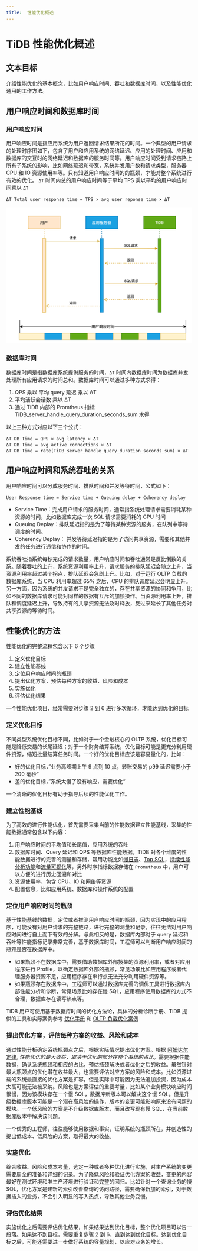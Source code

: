 ```yaml
---
title:  性能优化概述
---
```


# TiDB 性能优化概述

## 文本目标
介绍性能优化的基本概念，比如用户响应时间、吞吐和数据库时间，以及性能优化通用的工作方法。

## 用户响应时间和数据库时间
### 用户响应时间
用户响应时间是指应用系统为用户返回请求结果所花的时间。一个典型的用户请求的处理时序图如下，包含了用户和应用系统的网络延迟、应用的处理时间、应用和数据库的交互时的网络延迟和数据库的服务时间等。用户响应时间受到请求链路上所有子系统的影响，比如网络延迟和带宽，系统并发用户数和请求类型，服务器 CPU 和 IO 资源使用率等。只有知道用户响应时间的的瓶颈，才能对整个系统进行有效的优化。
`ΔT` 时间内总的用户响应时间等于平均 TPS 乘以平均的用户响应时间乘以 `ΔT`
```
ΔT Total user response time = TPS × avg user reponse time × ΔT
```
![用户响应时间](/media/performance/performance-overview/user_response_time_cn.png)

### 数据库时间
数据库时间是指数据库系统提供服务的时间，`ΔT` 时间内数据库时间为数据库并发处理所有应用请求的时间总和。数据库时间可以通过多种方式求得：

1. QPS 乘以 平均 query 延迟 乘以 ΔT
2. 平均活跃会话数 乘以 ΔT
3. 通过 TiDB 内部的 Promtheus 指标 TiDB_server_handle_query_duration_seconds_sum 求得

以上三种方式对应以下三个公式：
```
ΔT DB Time = QPS × avg latency × ΔT
ΔT DB Time = avg active connections × ΔT 
ΔT DB Time = rate(TiDB_server_handle_query_duration_seconds_sum) × ΔT 
```

## 用户响应时间和系统吞吐的关系
用户响应时间可以分成服务时间、排队时间和并发等待时间，公式如下：
```
User Response time = Service time + Queuing delay + Coherency deplay
```

- Service Time：完成用户请求的服务时间，通常指系统处理请求需要消耗某种资源的时间，比如数据库完成一次 SQL 请求需要消耗的 CPU 时间
- Queuing Deplay：排队延迟指的是为了等待某种资源的服务，在队列中等待调度的时间。
- Coherency Deplay： 并发等待延迟指的是为了访问共享资源，需要和其他并发的任务进行通信和协作的时间。

系统吞吐指系统每秒完成的请求数量，用户响应时间和吞吐通常是反比倒数的关系。随着吞吐的上升，系统资源利用率上升，请求服务的排队延迟会随之上升，当资源利用率超过某个拐点，排队延迟会急剧上升。比如，对于运行 OLTP 负载的数据库系统，当 CPU 利用率超过 65% 之后，CPU 的排队调度延迟会明显上升。另一方面，因为系统的并发请求不是完全独立的，存在共享资源的协同和争用，比如不同的数据库请求可能对同样的数据有互斥的加锁操作。当资源利用率上升，排队和调度延迟上升，导致持有的共享资源无法及时释放，反过来延长了其他任务对共享资源的等待时间。

## 性能优化的方法

性能优化的完整流程包含以下 6 个步骤
1. 定义优化目标
2. 建立性能基线
3. 定位用户响应时间的瓶颈
4. 提出优化方案，预估每种方案的收益、风险和成本
5. 实施优化
6. 评估优化结果

一个性能优化项目，经常需要对步骤 2 到 6 进行多次循环，才能达到优化的目标

### 定义优化目标

不同类型系统优化目标不同，比如对于一个金融核心的 OLTP 系统，优化目标可能是降低交易的长尾延迟；对于一个财务结算系统，优化目标可能是更充分利用硬件资源，缩短批量结算任务时间。一个好的优化目标应该是容易量化的，比如：

- 好的优化目标，”业务高峰期上午 9 点到 10 点，转账交易的 p99 延迟需要小于 200 毫秒“
- 差的优化目标，”系统太慢了没有响应，需要优化“

一个清晰的优化目标有助于指导后续的性能优化工作。

### 建立性能基线

为了高效的进行性能优化，首先需要采集当前的性能数据建立性能基线，采集的性能数据通常包含以下内容：

1. 用户响应时间的平均值和长尾值，应用系统的吞吐
2. 数据库时间、Query 延迟和 QPS 等数据库性能数据。TiDB 对各个维度的性能数据进行的完善的测量和存储，常用功能比如[慢日志](https://docs.pingcap.com/zh/tidb/dev/identify-slow-queries)、[Top SQL](https://docs.pingcap.com/zh/tidb/v6.0/top-sql)，[持续性能分析功能](https://docs.pingcap.com/zh/tidb/v6.0/continuous-profiling)和[流量可视化](https://docs.pingcap.com/zh/tidb/dev/dashboard-key-visualizer)等，另外时序指标数据存储在 `Prometheus` 中，用户可以方便的进行历史回溯和对比
3. 资源使用率，包含 CPU、IO 和网络等资源
4. 配置信息，比如应用系统、数据库和操作系统的配置

### 定位用户响应时间的瓶颈

基于性能基线的数据，定位或者推测用户响应时间的瓶颈，因为实现中的应用程序，可能没有对用户请求的完整链路，进行完整的测量和记录，往往无法对用户响应时间进行自上而下有效的分解。与此相反的是，数据库内部对于 query 延迟和吞吐等性能指标记录非常完善，基于数据库时间，工程师可以判断用户响应时间的瓶颈是否在数据库中。
- 如果瓶颈不在数据库中，需要借助数据库外部搜集的资源利用率，或者对应用程序进行 Profile，以确定数据库外部的瓶颈，常见场景比如应用程序或者代理服务器资源不足，应用程序存在串行点无法充分利用硬件资源等。
- 如果瓶颈存在数据库中，工程师可以通过数据库完善的调优工具进行数据库内部性能分析和诊断，常见场景比如存在慢 SQL，应用程序使用数据库的方式不合理，数据库存在读写热点等。

TiDB 用户可使用基于数据库时间的优化方法论，具体的分析诊断手册、TiDB 提供的工具和实际案例参考 [优化手册](/performance/performance-tuning-guide.md) 和 [OLTP 负载优化案例](/performanc/real-world-tuning-case.md)

### 提出优化方案，评估每种方案的收益、风险和成本

通过性能分析确定系统瓶颈点之后，根据实际情况提出优化方案。根据 [阿姆达尔定律](https://zh.wikipedia.org/wiki/%E9%98%BF%E5%A7%86%E8%BE%BE%E5%B0%94%E5%AE%9A%E5%BE%8B), *性能优化的最大收益，取决于优化的部分在整个系统的占比*。需要根据性能数据，确认系统瓶颈和相应的占比，预估瓶颈解决或者优化之后的收益。虽然针对最大瓶颈点的优化潜在收益最大，也需要评估对应方案的风险和成本。比如资源过载的系统最直接的优化方案是扩容，但是实际中可能因为无法追加投资，因为成本太高可能无法被采纳。风险也是方案评估的重要考量，比如某个业务模块响应时间很慢，因为该模块存在一个慢 SQL，数据库新版本可以解决这个慢 SQL。但是升级数据库版本可能是一个潜在高风险的操作，版本的变更可能影响原来没有问题的模块。一个低风险的方案是不升级数据库版本，而且改写现有慢 SQL，在当前数据库版本中解决该问题。

一个优秀的工程师，往往能够使用数据和事实，证明系统的瓶颈所在，并创造性的提出低成本、低风险的方案，取得最大的收益。

### 实施优化
综合收益、风险和成本考量，选定一种或者多种优化进行实施，对生产系统的变更需要周全的准备和详细的记录。为了降低风险和验证优化方案的收益，变更的内容最好在测试环境和准生产环境进行验证和完整的回归。比如针对一个查询业务的慢 SQL，优化方案是建新的索引改善查询的访问路径，需要确保新加的索引，对于数据插入的业务，不会引入明显的写入热点，导致其他业务变慢。

### 评估优化结果
实施优化之后需要评估优化结果，如果结果达到优化目标，整个优化项目可以告一段落。如果达不到目标，需要重复步骤 2 到 6，直到达到优化目标。达到优化目标之后，可能还需要进一步做好系统的容量规划，以应对业务的增长。